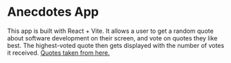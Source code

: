 # Anecdotes App

This app is built with React + Vite. It allows a user to get a random quote about software development on their screen, and vote on quotes they like best. The highest-voted quote then gets displayed with the number of votes it received. [Quotes taken from here. ](https://www.comp.nus.edu.sg/~damithch/pages/SE-quotes.htm)
